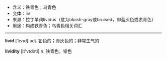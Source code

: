 - <span class="definition">含义：铁青色；乌青色</span>
- <span class="definition">变体：liv</span>
- <span class="definition">来源：拉丁单词lividus（意为bluish-gray或bruised，即蓝灰色或淤青色）</span>
- <span class="definition">用途：构成铁青色；乌青色相关词汇</span>

---

<span class="vocabulary">**livid**</span> [ˈlɪvɪd] adj. 铅色的；青灰色的；非常生气的

<span class="vocabulary">**lividity**</span> [lɪ'vɪdəti] n. 铁青色，铅色

